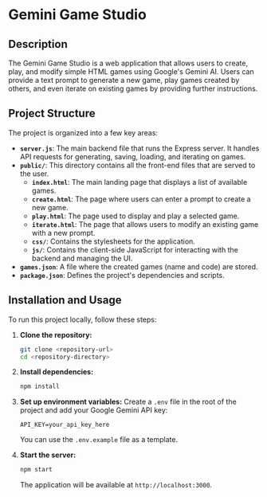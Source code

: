 # Gemini Game Studio

## Description

The Gemini Game Studio is a web application that allows users to create, play, and modify simple HTML games using Google's Gemini AI. Users can provide a text prompt to generate a new game, play games created by others, and even iterate on existing games by providing further instructions.

## Project Structure

The project is organized into a few key areas:

-   **`server.js`**: The main backend file that runs the Express server. It handles API requests for generating, saving, loading, and iterating on games.
-   **`public/`**: This directory contains all the front-end files that are served to the user.
    -   **`index.html`**: The main landing page that displays a list of available games.
    -   **`create.html`**: The page where users can enter a prompt to create a new game.
    -   **`play.html`**: The page used to display and play a selected game.
    -   **`iterate.html`**: The page that allows users to modify an existing game with a new prompt.
    -   **`css/`**: Contains the stylesheets for the application.
    -   **`js/`**: Contains the client-side JavaScript for interacting with the backend and managing the UI.
-   **`games.json`**: A file where the created games (name and code) are stored.
-   **`package.json`**: Defines the project's dependencies and scripts.

## Installation and Usage

To run this project locally, follow these steps:

1.  **Clone the repository:**
    ```bash
    git clone <repository-url>
    cd <repository-directory>
    ```

2.  **Install dependencies:**
    ```bash
    npm install
    ```

3.  **Set up environment variables:**
    Create a `.env` file in the root of the project and add your Google Gemini API key:
    ```
    API_KEY=your_api_key_here
    ```
    You can use the `.env.example` file as a template.

4.  **Start the server:**
    ```bash
    npm start
    ```
    The application will be available at `http://localhost:3000`.
